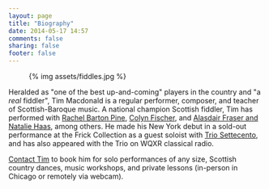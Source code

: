 ```yaml
---
layout: page
title: "Biography"
date: 2014-05-17 14:57
comments: false
sharing: false
footer: false
---
```

<figure class="fiddles">
  {% img assets/fiddles.jpg  %}
</figure>

Heralded as "one of the best up-and-coming" players in the country and "a *real* fiddler", Tim Macdonald is a regular performer,
composer, and teacher of Scottish-Baroque music. A national champion Scottish fiddler, Tim has performed with
[Rachel Barton Pine](http://classical.rachelbartonpine.com/), [Colyn Fischer](http://www.scotsduo.com/), and
[Alasdair Fraser and Natalie Haas](http://www.alasdairfraser.com/), among others.
He made his New York debut in a sold-out performance at the Frick Collection as a guest soloist with [Trio Settecento](http://www.triosettecento.com/), and has also
appeared with the Trio on WQXR classical radio.

[Contact Tim](/contact.html) to book him for solo performances of any size, Scottish country dances, music workshops, and private lessons (in-person in Chicago or remotely via webcam).
&nbsp;

